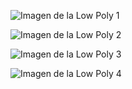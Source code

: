 ![Imagen de la Low Poly 1](https://github.com/Enethel110/SimulacionPorComputadora-CarlosMendoza/blob/main/Practicas%2001%20Cubo%20Pir%C3%A1mide/img1.png)

![Imagen de la Low Poly 2](https://github.com/Enethel110/SimulacionPorComputadora-CarlosMendoza/blob/main/Practicas%2001%20Cubo%20Pir%C3%A1mide/img2.png)

![Imagen de la Low Poly 3](https://github.com/Enethel110/SimulacionPorComputadora-CarlosMendoza/blob/main/Practicas%2001%20Cubo%20Pir%C3%A1mide/img3.png)

![Imagen de la Low Poly 4](https://github.com/Enethel110/SimulacionPorComputadora-CarlosMendoza/blob/main/Practicas%2001%20Cubo%20Pir%C3%A1mide/img4.png)
